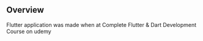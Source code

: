 ## Overview
Flutter application was made when at Complete Flutter & Dart Development Course on udemy
